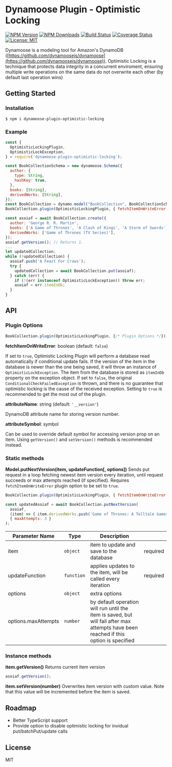 # Dynamoose Plugin - Optimistic Locking

[![NPM Version][npm-image]][npm-url]
[![NPM Downloads][downloads-image]][downloads-url]
[![Build Status][travis-image]][travis-url]
[![Coverage Status][coverage-image]][coverage-url]
[![License: MIT][license-image]][license-url]

Dynamoose is a modeling tool for Amazon's DynamoDB ([https://github.com/dynamoosejs/dynamoose](https://github.com/dynamoosejs/dynamoose)).
Optimistic Locking is a technique that protects data integrity in a concurrent enviroment, ensuring multiple write operations on the same data do not overwrite each other (by default last operation wins)


## Getting Started

### Installation

    $ npm i dynamoose-plugin-optimistic-locking

### Example

```js
const {
  OptimisticLockingPlugin,
  OptimisticLockException,
} = require('dynamoose-plugin-optimistic-locking');

const BookCollectionSchema = new dynamoose.Schema({
  author: {
    type: String,
    hashKey: true,
  },
  books: [String],
  derivedWorks: [String],
});
const BookCollection = dynamo.model("BookCollection", BookCollectionSchema)
BookCollection.plugin(OptimisticLockingPlugin, { fetchItemOnWriteError: true });

const asoiaf = await BookCollection.create({
  author: 'George R. R. Martin',
  books: ['A Game of Thrones', 'A Clash of Kings', 'A Storm of Swords'],
  derivedWorks: ['Game of Thrones (TV Series)'],
});
asoiaf.getVersion(); // Returns 1.
...
let updatedCollection;
while (!updatedCollection) {
  asoiaf.push('A Feast For Crows');
  try {
    updatedCollection = await BookCollection.put(asoiaf);
  } catch (err) {
    if (!(err instanceof OptimisticLockException)) throw err;
    asoiaf = err.itemInDb;
  }
}
```

## API

### Plugin Options

```js
BookCollection.plugin(OptimisticLockingPlugin, {/* Plugin Options */});
```

**fetchItemOnWriteError**: boolean (default: `false`)

If set to `true`, Optimistic Locking Plugin will perform a database read automatically if conditional update fails. If the version of the item in the database is newer than the one being saved, it will throw an instance of `OptimisticLockException`. The item from the database is stored as `itemInDb` property on the exception object. If set to `false`, the original `ConditionalCheckFailedException` is thrown, and there is no guarantee that optimistic locking is the cause of the received exception. Setting to `true` is recommended to get the most out of the plugin.

**attributeName**: string (default: `'__version'`)

DynamoDB attribute name for storing version number.

**attributeSymbol**: symbol

Can be used to override default symbol for accessing version prop on an item. Using `getVersion()` and `setVersion()` methods is recommended instead.

### Static methods

**Model.putNextVersion(item, updateFunction[, options])**
Sends put request in a loop fetching newest item version every iteration, until request succeeds or max attempts reached (if specified). Requires `fetchItemOnWriteError` plugin option to be set to `true`.
```js
BookCollection.plugin(OptimisticLockingPlugin, { fetchItemOnWriteError: true });

const updatedAsoiaf = await BookCollection.putNextVersion(
  asoiaf,
  (item) => { item.derivedWorks.push('Game of Thrones: A Telltale Games Series'); },
  { maxAttempts: 3 }
);
```
| Parameter Name | Type | Description | |
| ---- | ---- | ----------- | -------- |
| item | `object` | item to update and save to the database | required |
| updateFunction | `function`  | applies updates to the item, will be called every iteration | required |
| options | `object`  | extra options | &nbsp; |
| options.maxAttempts | `number`  | by default operation will run until the item is saved, but will fail after max attempts have been reached if this option is specified | &nbsp; |

### Instance methods

**item.getVersion()**
Returns current item version
```js
asoiaf.getVersion();
```

**item.setVersion(number)**
Overwrites item version with custom value. Note that this value will be incremented before the item is saved.

## Roadmap

- Better TypeScript support
- Provide option to disable optimistic locking for invidual put/batchPut/update calls

## License

MIT

[npm-image]: https://img.shields.io/npm/v/dynamoose-plugin-optimistic-locking.svg
[npm-url]: https://npmjs.org/package/dynamoose-plugin-optimistic-locking
[downloads-image]: https://img.shields.io/npm/dm/dynamoose-plugin-optimistic-locking.svg
[downloads-url]: https://npmjs.org/package/dynamoose-plugin-optimistic-locking
[travis-image]: https://travis-ci.org/dolsem/dynamoose-plugin-optimistic-locking.svg?branch=master
[travis-url]: https://travis-ci.org/dolsem/dynamoose-plugin-optimistic-locking
[coverage-image]: https://coveralls.io/repos/github/dolsem/dynamoose-plugin-optimistic-locking/badge.svg?branch=master
[coverage-url]: https://coveralls.io/github/dolsem/dynamoose-plugin-optimistic-locking?branch=master
[license-image]: https://img.shields.io/badge/License-MIT-blue.svg
[license-url]: https://opensource.org/licenses/MIT

